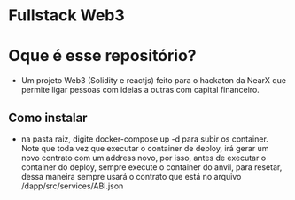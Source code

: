 # Fullstack Web3 

# Oque é esse repositório?

- Um projeto Web3 (Solidity e reactjs) feito para o hackaton da NearX que permite ligar pessoas com ideias a outras com capital financeiro.

## Como instalar

- na pasta raiz, digite docker-compose up -d para subir os container. Note que toda vez que executar o container de deploy, irá gerar um novo contrato com um address novo, por isso, antes de executar o container do deploy, sempre execute o container do anvil, para resetar, dessa maneira sempre usará o contrato que está no arquivo /dapp/src/services/ABI.json
